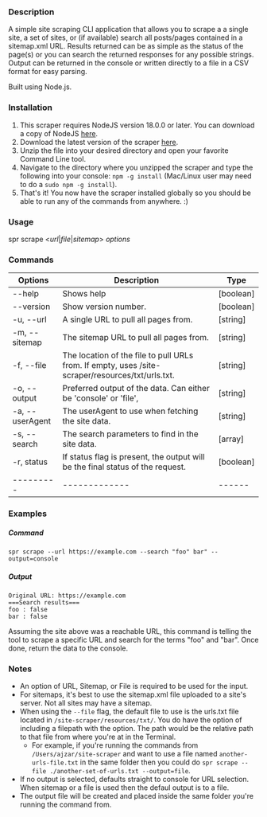### Description

A simple site scraping CLI application that allows you to scrape a a single site, a set of sites, or (if available) search all posts/pages contained in a sitemap.xml URL. Results returned can be as simple as the status of the page(s) or you can search the returned responses for any possible strings. Output can be returned in the console or written directly to a file in a CSV format for easy parsing.

Built using Node.js.

### Installation

1. This scraper requires NodeJS version 18.0.0 or later. You can download a copy of NodeJS [here](https://nodejs.org/en/).
2. Download the latest version of the scraper [here](https://github.com/ajzaradichMV/site-scraper/archive/refs/heads/main.zip).
3. Unzip the file into your desired directory and open your favorite Command Line tool.
4. Navigate to the directory where you unzipped the scraper and type the following into your console: `npm -g install` (Mac/Linux user may need to do a `sudo npm -g install`).
5. That's it! You now have the scraper installed globally so you should be able to run any of the commands from anywhere. :)

### Usage

spr scrape <_url_|_file_|_sitemap_> _options_

### Commands

| Options | Description | Type |
|---------|-------------|------|
| --help | Shows help | [boolean] |
| --version | Show version number. | [boolean] |
| -u, --url | A single URL to pull all pages from. | [string] |
| -m, --sitemap | The sitemap URL to pull all pages from. | [string] |
| -f, --file | The location of the file to pull URLs from. If empty, uses /site-scraper/resources/txt/urls.txt. | [string] |
| -o, --output | Preferred output of the data. Can either be 'console' or 'file', | [string] |
| -a, --userAgent | The userAgent to use when fetching the site data. | [string] |
| -s, --search | The search parameters to find in the site data. | [array] |
| -r, status | If status flag is present, the output will be the final status of the request. | [boolean] |
|---------|-------------|------|

### Examples

##### Command
`spr scrape --url https://example.com --search "foo" bar" --output=console`

##### Output
```
Original URL: https://example.com
===Search results===
foo : false
bar : false
```

Assuming the site above was a reachable URL, this command is telling the tool to scrape a specific URL and search for the terms "foo" and "bar". Once done, return the data to the console. 

### Notes

- An option of URL, Sitemap, or File is required to be used for the input. 
- For sitemaps, it's best to use the sitemap.xml file uploaded to a site's server. Not all sites may have a sitemap.
- When using the `--file` flag, the default file to use is the urls.txt file located in `/site-scraper/resources/txt/`. You do have the option of including a filepath with the option. The path would be the relative path to that file from where you're at in the Terminal. 
  - For example, if you're running the commands from `/Users/ajzar/site-scraper` and want to use a file named `another-urls-file.txt` in the same folder then you could do `spr scrape --file ./another-set-of-urls.txt --output=file`. 
- If no output is selected, defaults straight to console for URL selection. When sitemap or a file is used then the defaul output is to a file.
- The output file will be created and placed inside the same folder you're running the command from.

